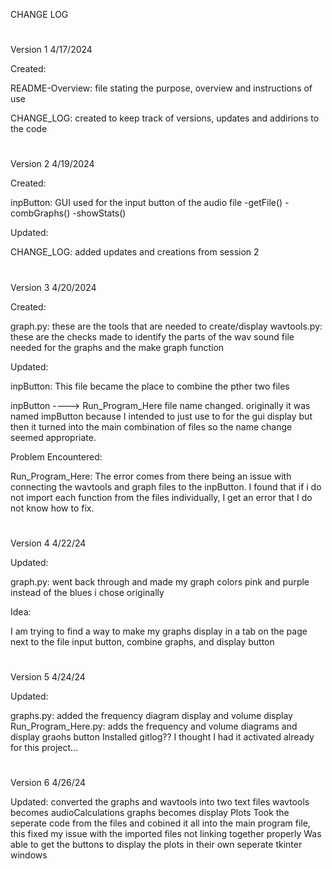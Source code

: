 CHANGE LOG
#
Version 1
4/17/2024

Created:

   README-Overview: file stating the purpose, overview and
                          instructions of use

   CHANGE_LOG: created to keep track of versions, updates and
                 addirions to the code 

#
Version 2
4/19/2024

Created:

   inpButton: GUI used for the input button of the audio file
                -getFile()
                -combGraphs()
                -showStats()

Updated:

   CHANGE_LOG: added updates and creations from session 2

#
Version 3
4/20/2024

Created:

   graph.py: these are the tools that are needed to create/display
   wavtools.py: these are the checks made to identify the parts of
                 the wav sound file needed for the graphs and the make
                 graph function

Updated:

   inpButton: This file became the place to combine the pther two files

   inpButton ----> Run_Program_Here
                        file name changed. originally it was named impButton
                        because I intended to just use to for the gui display
                        but then it turned into the main combination of files
                        so the name change seemed appropriate.

Problem Encountered:

   Run_Program_Here: The error comes from there being an issue with connecting
                the wavtools and graph files to the inpButton. I found
                that if i do not import each function from the files
                individually, I get an error that I do not know how to
                fix.

#
Version 4
4/22/24

Updated:

   graph.py: went back through and made my graph colors pink and purple
              instead of the blues i chose originally

Idea:

   I am trying to find a way to make my graphs display in a tab on the
    page next to the file input button, combine graphs, and display button

#
Version 5
4/24/24

Updated:

  graphs.py: added the frequency diagram display and volume display
  Run_Program_Here.py: adds the frequency and volume diagrams and display graohs button
  Installed gitlog?? I thought I had it activated already for this project...

#
Version 6
4/26/24

Updated:
    converted the graphs and wavtools into two text files
    wavtools becomes audioCalculations
    graphs becomes display Plots
    Took the seperate code from the files and cobined it all into the main program file, this fixed my issue with the imported files not linking together properly
    Was able to get the buttons to display the plots in their own seperate tkinter windows